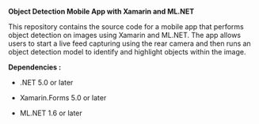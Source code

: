 **Object Detection Mobile App with Xamarin and ML.NET**

This repository contains the source code for a mobile app that performs object detection on images using Xamarin and ML.NET. 
The app allows users to start a live feed capturing using the rear camera and then runs an object detection model to identify and highlight objects within the image.

**Dependencies :** 

- .NET 5.0 or later
* Xamarin.Forms 5.0 or later
+ ML.NET 1.6 or later
